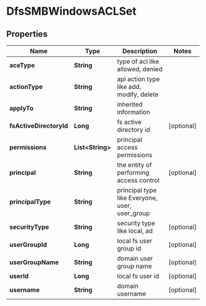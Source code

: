 # DfsSMBWindowsACLSet

## Properties
Name | Type | Description | Notes
------------ | ------------- | ------------- | -------------
**aceType** | **String** | type of acl like allowed, denied | 
**actionType** | **String** | api action type like add, modify, delete | 
**applyTo** | **String** | inherited information | 
**fsActiveDirectoryId** | **Long** | fs active directory id |  [optional]
**permissions** | **List&lt;String&gt;** | principal access permissions | 
**principal** | **String** | the entity of performing access control |  [optional]
**principalType** | **String** | principal type like Everyone, user, user_group | 
**securityType** | **String** | security type like local, ad |  [optional]
**userGroupId** | **Long** | local fs user group id |  [optional]
**userGroupName** | **String** | domain user group name |  [optional]
**userId** | **Long** | local fs user id |  [optional]
**username** | **String** | domain username |  [optional]
